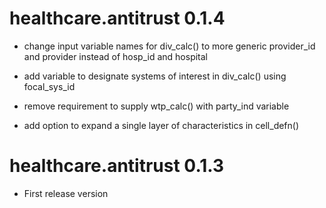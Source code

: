 # healthcare.antitrust 0.1.4

* change input variable names for div_calc() to more generic provider_id and provider instead of hosp_id and hospital

* add variable to designate systems of interest in div_calc() using focal_sys_id

* remove requirement to supply wtp_calc() with party_ind variable

* add option to expand a single layer of characteristics in cell_defn()

# healthcare.antitrust 0.1.3

* First release version
